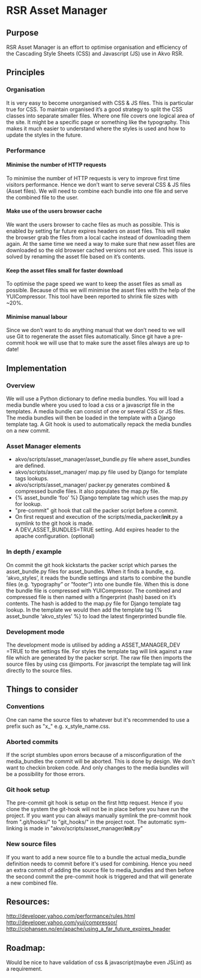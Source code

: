 # RSR Asset Manager

## Purpose
RSR Asset Manager is an effort to optimise organisation and efficiency of the Cascading Style Sheets (CSS) and Javascript (JS) use in Akvo RSR. 

## Principles

### Organisation
It is very easy to become unorganised with CSS & JS files. This is particular true for CSS. To maintain organised it’s a good strategy to split the CSS classes into separate smaller files. Where one file covers one logical area of the site. It might be a specific page or something like the typography. This makes it much easier to understand where the styles is used and how to update the styles in the future.

### Performance

#### Minimise the number of HTTP requests
To minimise the number of HTTP requests is very to improve first time visitors performance. Hence we don’t want to serve several CSS & JS files (Asset files). We will need to combine each bundle into one file and serve the combined file to the user.

#### Make use of the users browser cache
We want the users browser to cache files as much as possible. This is enabled by setting far future expires headers on asset files. This will make the browser grab the files from a local cache instead of downloading them again. At the same time we need a way to make sure that new asset files are downloaded so the old browser cached versions not are used. This issue is solved by renaming the asset file based on it’s contents.

#### Keep the asset files small for faster download
To optimise the page speed we want to keep the asset files as small as possible. Because of this we will minimise the asset files with the help of the YUICompressor. This tool have been reported to shrink file sizes with ~20%. 

#### Minimise manual labour
Since we don’t want to do anything manual that we don’t need to we will use Git to regenerate the asset files automatically. Since git have a pre-commit hook we will use that to make sure the asset files always are up to date!

## Implementation

### Overview
We will use a Python dictionary to define media bundles. You will load a media bundle where you used to load a css or a javascript file in the templates. A media bundle can consist of one or several CSS or JS files. The media bundles will then be loaded in the template with a Django template tag. A Git hook is used to automatically repack the media bundles on a new commit. 

### Asset Manager elements
- akvo/scripts/asset_manager/asset_bundle.py file where asset_bundles are defined.
- akvo/scripts/asset_manager/ map.py file used by Django for template tags lookups.
- akvo/scripts/asset_manager/ packer.py generates combined & compressed bundle files. It also populates the map.py file.
- {% asset_bundle ‘foo’ %} Django template tag which uses the map.py for lookup.
- "pre-commit" git hook that call the packer script before a commit.
- On first request and execution of the scripts/media_packer/__init__.py a symlink to the git hook is made.
- A DEV_ASSET_BUNDLES=TRUE setting.
Add expires header to the apache configuration. (optional)


### In depth / example
On commit the git hook kickstarts the packer script which parses the asset_bundle.py files for asset_bundles. When it finds a bundle, e.g. ‘akvo_styles’, it reads the bundle settings and starts to combine the bundle files (e.g. ‘typography” or ”footer”) into one bundle file. When this is done the bundle file is compressed with YUICompressor. The combined and compressed file is then named with a fingerprint (hash) based on it’s contents. The hash is added to the map.py file for Django template tag lookup. In the template we would then add the template tag {% asset_bundle ‘akvo_styles’ %} to load the latest fingerprinted bundle file. 

### Development mode
The development mode is utilised by adding a ASSET_MANAGER_DEV =TRUE to the settings file. For styles the template tag will link against a raw file which are generated by the packer script. The raw file then imports the source files by using css @imports. For javascript the template tag will link directly to the source files.

## Things to consider

### Conventions
One can name the source files to whatever but it's recommended to use a prefix such as "x_" e.g. x_style_name.css.

### Aborted commits
If the script stumbles upon errors because of a misconfiguration of the media_bundles the commit will be aborted. This is done by design. We don't want to checkin broken code. And only changes to the media bundles will be a possibility for those errors.

### Git hook setup
The pre-commit git hook is setup on the first http request. Hence if you clone the system the git-hook will not be in place before you have run the project. If you want you can always manually symlink the pre-commit hook from ".git/hooks/" to "git_hooks/" in the project root. The automatic sym-linking is made in "akvo/scripts/asset_manager/__init__.py"

### New source files
If you want to add a new source file to a bundle the actual media_bundle definition needs to commit before it's used for combining. Hence you need an extra commit of adding the source file to media_bundles and then before the second commit the pre-commit hook is triggered and that will generate a new combined file.

## Resources:
http://developer.yahoo.com/performance/rules.html
http://developer.yahoo.com/yui/compressor/
http://cjohansen.no/en/apache/using_a_far_future_expires_header

## Roadmap:
Would be nice to have validation of css & javascript(maybe even JSLint) as a requirement.